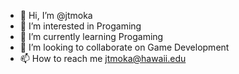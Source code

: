 - 👋 Hi, I’m @jtmoka
- 👀 I’m interested in Progaming
- 🌱 I’m currently learning Progaming
- 💞️ I’m looking to collaborate on Game Development
- 📫 How to reach me jtmoka@hawaii.edu

<!---
jtmoka/jtmoka is a ✨ special ✨ repository because its `README.md` (this file) appears on your GitHub profile.
You can click the Preview link to take a look at your changes.
--->
